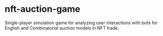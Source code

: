 # nft-auction-game
Single-player simulation game for analyzing user interactions with bots for English and Combinatorial auction models in NFT trade.
